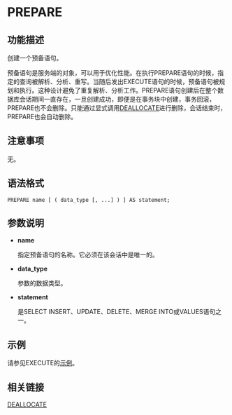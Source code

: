 # PREPARE<a name="ZH-CN_TOPIC_0242370635"></a>

## 功能描述<a name="zh-cn_topic_0237122171_zh-cn_topic_0059778631_s73bdfafa6f9743e9a9e0a4f7b40cc2c2"></a>

创建一个预备语句。

预备语句是服务端的对象，可以用于优化性能。在执行PREPARE语句的时候，指定的查询被解析、分析、重写。当随后发出EXECUTE语句的时候，预备语句被规划和执行。这种设计避免了重复解析、分析工作。PREPARE语句创建后在整个数据库会话期间一直存在，一旦创建成功，即便是在事务块中创建，事务回滚，PREPARE也不会删除。只能通过显式调用[DEALLOCATE](DEALLOCATE.md)进行删除，会话结束时，PREPARE也会自动删除。

## 注意事项<a name="zh-cn_topic_0237122171_zh-cn_topic_0059778631_s241a4288629344c38e10c79ec40b39f8"></a>

无。

## 语法格式<a name="zh-cn_topic_0237122171_zh-cn_topic_0059778631_sf8edb0f958e14e4f9f6e68dd67c64c6b"></a>

```
PREPARE name [ ( data_type [, ...] ) ] AS statement;
```

## 参数说明<a name="zh-cn_topic_0237122171_zh-cn_topic_0059778631_se1710433f9c54ff7b687d23534316d63"></a>

-   **name**

    指定预备语句的名称。它必须在该会话中是唯一的。

-   **data\_type**

    参数的数据类型。

-   **statement**

    是SELECT INSERT、UPDATE、DELETE、MERGE INTO或VALUES语句之一。


## 示例<a name="zh-cn_topic_0237122171_zh-cn_topic_0059778631_s7efb6d3c532445a8a87cf6dee4c7181d"></a>

请参见EXECUTE的[示例](EXECUTE.md#zh-cn_topic_0237122161_zh-cn_topic_0059777447_s8a46083a59d940c3aaa2535b2f783645)。

## 相关链接<a name="zh-cn_topic_0237122171_section1690451517271"></a>

[DEALLOCATE](DEALLOCATE.md)

